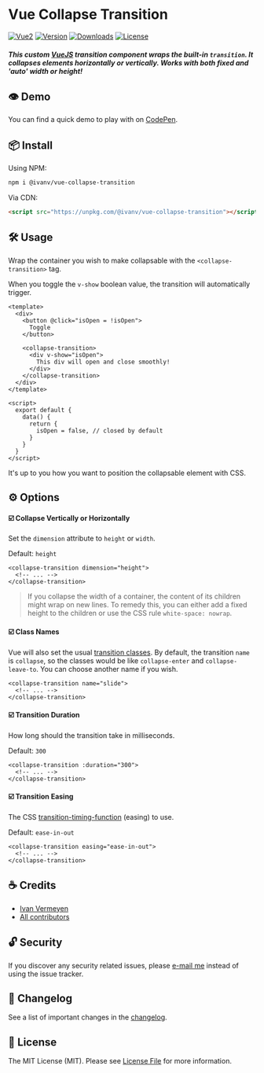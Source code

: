 # Vue Collapse Transition

[![Vue2](https://img.shields.io/badge/vue-2.x-brightgreen.svg)](https://vuejs.org/)
[![Version](https://img.shields.io/npm/v/@ivanv/vue-collapse-transition.svg)](https://npmjs.com/package/@ivanv/vue-collapse-transition)
[![Downloads](https://img.shields.io/npm/dt/@ivanv/vue-collapse-transition.svg)](https://npmjs.com/package/@ivanv/vue-collapse-transition)
[![License](https://img.shields.io/npm/l/@ivanv/vue-collapse-transition.svg)](https://choosealicense.com/licenses/mit/)

##### This custom [VueJS]([https://vuejs.org](https://vuejs.org/)) transition component wraps the built-in `transition`. It collapses elements horizontally or vertically. *Works with both fixed and 'auto' width or height!*

## 👁 Demo

You can find a quick demo to play with on [CodePen](https://codepen.io/ivanvermeyen/pen/LaXJKa).

## 📦 Install

Using NPM:

```bash
npm i @ivanv/vue-collapse-transition
```

Via CDN:

```html
<script src="https://unpkg.com/@ivanv/vue-collapse-transition"></script>
```

## 🛠 Usage

Wrap the container you wish to make collapsable with the `<collapse-transition>` tag.

When you toggle the `v-show` boolean value, the transition will automatically trigger.

```vue
<template>
  <div>
    <button @click="isOpen = !isOpen">
      Toggle
    </button>
    
    <collapse-transition>
      <div v-show="isOpen">
        This div will open and close smoothly!
      </div>
    </collapse-transition>
  </div>
</template>

<script>
  export default {
    data() {
      return {
        isOpen = false, // closed by default
      }
    }
  }
</script>
```

It's up to you how you want to position the collapsable element with CSS.

## ⚙️ Options

#### ☑️ Collapse Vertically or Horizontally

Set the `dimension` attribute to `height` or `width`.

Default: `height`

```vue
<collapse-transition dimension="height">
  <!-- ... -->
</collapse-transition>
```

> If you collapse the width of a container, the content of its children might wrap on new lines. To remedy this, you can either add a fixed height to the children or use the CSS rule `white-space: nowrap`.

#### ☑️ Class Names

Vue will also set the usual [transition classes](<https://vuejs.org/v2/guide/transitions.html#Transition-Classes>). By default, the transition `name` is `collapse`, so the classes would be like `collapse-enter` and `collapse-leave-to`. You can choose another name if you wish.

```vue
<collapse-transition name="slide">
  <!-- ... -->
</collapse-transition>
```

#### ☑️ Transition Duration

How long should the transition take in milliseconds.

Default: `300`

```vue
<collapse-transition :duration="300">
  <!-- ... -->
</collapse-transition>
```

#### ☑️ Transition Easing

The CSS [transition-timing-function](<https://css-tricks.com/almanac/properties/t/transition-timing-function/>) (easing) to use.

Default: `ease-in-out`

```vue
<collapse-transition easing="ease-in-out">
  <!-- ... -->
</collapse-transition>
```

## ☕️ Credits

- [Ivan Vermeyen](https://byterider.io)
- [All contributors](../../contributors)

## 🔓 Security

If you discover any security related issues, please [e-mail me](mailto:ivan@codezero.be) instead of using the issue tracker.

## 📑 Changelog

See a list of important changes in the [changelog](CHANGELOG.md).

## 📜 License

The MIT License (MIT). Please see [License File](LICENSE.md) for more information.

